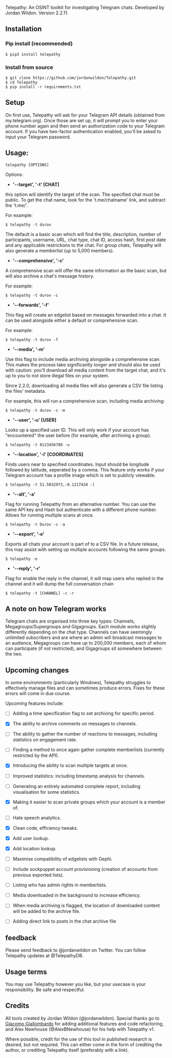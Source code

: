

Telepathy: An OSINT toolkit for investigating Telegram chats. Developed by Jordan Wildon. Version 2.2.11.


## Installation

### Pip install (recommended)

```
$ pip3 install telepathy
```

### Install from source

```
$ git clone https://github.com/jordanwildon/Telepathy.git
$ cd Telepathy
$ pip install -r requirements.txt
```

## Setup

On first use, Telepathy will ask for your Telegram API details (obtained from my.telegram.org). Once those are set up, it will prompt you to enter your phone number again and then send an authorization code to your Telegram account. If you have two-factor authentication enabled, you'll be asked to input your Telegram password.


## Usage:

```
telepathy [OPTIONS]
```

Options:
- **'--target', '-t' [CHAT]**

this option will identify the target of the scan. The specified chat must be public. To get the chat name, look for the 't.me/chatname' link, and subtract the 't.me/'.

For example:

```
$ telepathy -t durov
```

The default is a basic scan which will find the title, description, number of participants, username, URL, chat type, chat ID, access hash, first post date and any applicable restrictions to the chat. For group chats, Telepathy will also generate a memberlist (up to 5,000 members).


- **'--comprehensive', '-c'**

A comprehensive scan will offer the same information as the basic scan, but will also archive a chat's message history.

For example:

```
$ telepathy -t durov -c
```


- **'--forwards', '-f'**

This flag will create an edgelist based on messages forwarded into a chat. It can be used alongside either a default or comprehensive scan.

For example:

```
$ telepathy -t durov -f
```


- **'--media', '-m'**

Use this flag to include media archiving alongside a comprehensive scan. This makes the process take significantly longer and should also be used with caution: you'll download all media content from the target chat, and it's up to you to not store illegal files on your system.

Since 2.2.0, downloading all media files will also generate a CSV file listing the files' metadata. 

For example, this will run a comprehensive scan, including media archiving:

```
$ telepathy -t durov -c -m
```


- **'--user', '-u' [USER]**

Looks up a specified user ID. This will only work if your account has "encountered" the user before (for example, after archiving a group).

```
$ telepathy -t 0123456789 -u
```


- **'--location', '-l' [COORDINATES]**

Finds users near to specified coordinates. Input should be longitude followed by latitude, seperated by a comma. This feature only works if your Telegram account has a profile image which is set to publicly viewable.

```
$ telepathy -t 51.5032973,-0.1217424 -l
```

- **'--alt', '-a'**

Flag for running Telepathy from an alternative number. You can use the same API key and Hash but authenticate with a different phone number. Allows for running multiple scans at once.

```
$ telepathy -t Durov -c -a
```

- **'--export', '-e'**

Exports all chats your account is part of to a CSV file. In a future release, this may assist with setting up multiple accounts following the same groups.

```
$ telepathy -e
```
  
- **'--reply', '-r'**

Flag for enable the reply in the channel, it will map users who replied in the channel and it will dump the full conversation chain 

```
$ telepathy -t [CHANNEL] -c -r 
```


## A note on how Telegram works

Telegram chats are organised into three key types: Channels, Megagroups/Supergroups and Gigagroups. Each module works slightly differently depending on the chat type. Channels can have seemingly unlimited subscribers and are where an admin will broadcast messages to an audience, Megagroups can have up to 200,000 members, each of whom can participate (if not restricted), and Gigagroups sit somewhere between the two.


## Upcoming changes
In some environments (particularly Windows), Telepathy struggles to effectively manage files and can sometimes produce errors. Fixes for these errors will come in due course.

Upcoming features include:

  - [ ] Adding a time specification flag to set archiving for specific period.
  - [x] The ability to archive comments on messages to channels.
  - [ ] The ability to gather the number of reactions to messages, including statistics on engagement rate.
  - [ ] Finding a method to once again gather complete memberlists (currently restricted by the API).
  - [x] Introducing the ability to scan multiple targets at once.
  - [ ] Improved statistics: including timestamp analysis for channels.
  - [ ] Generating an entirely automated complete report, including visualisation for some statistics.
  - [x] Making it easier to scan private groups which your account is a member of.
  - [ ] Hate speech analytics.
  - [x] Clean code, efficiency tweaks.
  - [x] Add user lookup.
  - [x] Add location lookup.
  - [ ] Maximise compatibility of edgelists with Gephi.
  - [ ] Include sockpuppet account provisioning (creation of accounts from previous exported lists).
  - [ ] Listing who has admin rights in memberlists.
  - [ ] Media downloaded in the background to increase efficiency.
  - [ ] When media archiving is flagged, the location of downloaded content will be added to the archive file.
  - [ ] Adding direct link to posts in the chat archive file


## feedback

Please send feedback to @jordanwildon on Twitter. You can follow Telepathy updates at @TelepathyDB.


## Usage terms

You may use Telepathy however you like, but your usecase is your responsibility. Be safe and respectful.


## Credits

All tools created by Jordan Wildon (@jordanwildon). Special thanks go to [Giacomo Giallombardo](https://github.com/aaarghhh) for adding additional features and code refactoring, and Alex Newhouse (@AlexBNewhouse) for his help with Telepathy v1.

Where possible, credit for the use of this tool in published research is desired, but not required. This can either come in the form of crediting the author, or crediting Telepathy itself (preferably with a link).
